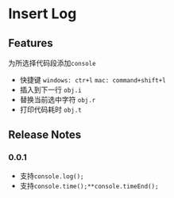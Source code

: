 # Insert Log
## Features

为所选择代码段添加`console`

- 快捷键 `windows: ctr+l` `mac: command+shift+l`
- 插入到下一行 `obj.i`
- 替换当前选中字符 `obj.r`
- 打印代码耗时 `obj.t`

## Release Notes

### 0.0.1

- 支持`console.log();`
- 支持`console.time();**console.timeEnd();`
